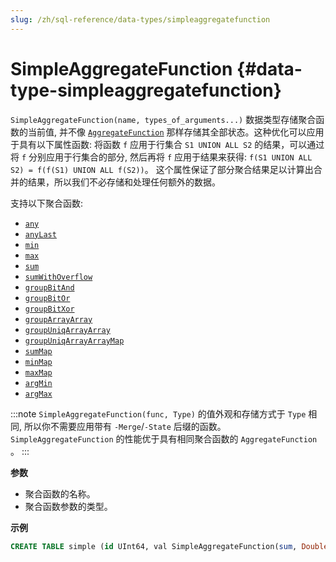 ```yaml
---
slug: /zh/sql-reference/data-types/simpleaggregatefunction
---
```

# SimpleAggregateFunction {#data-type-simpleaggregatefunction}

`SimpleAggregateFunction(name, types_of_arguments...)` 数据类型存储聚合函数的当前值, 并不像 [`AggregateFunction`](../../sql-reference/data-types/aggregatefunction.md) 那样存储其全部状态。这种优化可以应用于具有以下属性函数: 将函数 `f` 应用于行集合 `S1 UNION ALL S2` 的结果，可以通过将 `f` 分别应用于行集合的部分, 然后再将 `f` 应用于结果来获得: `f(S1 UNION ALL S2) = f(f(S1) UNION ALL f(S2))`。 这个属性保证了部分聚合结果足以计算出合并的结果，所以我们不必存储和处理任何额外的数据。

支持以下聚合函数:

-   [`any`](/sql-reference/aggregate-functions/reference/any)
-   [`anyLast`](/sql-reference/aggregate-functions/reference/anylast)
-   [`min`](/sql-reference/aggregate-functions/reference/min)
-   [`max`](/sql-reference/aggregate-functions/reference/max)
-   [`sum`](/sql-reference/aggregate-functions/reference/sum)
-   [`sumWithOverflow`](/sql-reference/aggregate-functions/reference/sumwithoverflow)
-   [`groupBitAnd`](/sql-reference/aggregate-functions/reference/groupbitand)
-   [`groupBitOr`](/sql-reference/aggregate-functions/reference/groupbitor)
-   [`groupBitXor`](/sql-reference/aggregate-functions/reference/groupbitxor)
-   [`groupArrayArray`](/sql-reference/aggregate-functions/reference/grouparray)
-   [`groupUniqArrayArray`](../../sql-reference/aggregate-functions/reference/groupuniqarray.md)
-   [`groupUniqArrayArrayMap`](../../sql-reference/aggregate-functions/combinators#-map)
-   [`sumMap`](/sql-reference/aggregate-functions/reference/summap)
-   [`minMap`](/sql-reference/aggregate-functions/reference/minmap)
-   [`maxMap`](/sql-reference/aggregate-functions/reference/maxmap)
-   [`argMin`](../../sql-reference/aggregate-functions/reference/argmin.md)
-   [`argMax`](../../sql-reference/aggregate-functions/reference/argmax.md)


:::note
`SimpleAggregateFunction(func, Type)` 的值外观和存储方式于 `Type` 相同, 所以你不需要应用带有 `-Merge`/`-State` 后缀的函数。
`SimpleAggregateFunction` 的性能优于具有相同聚合函数的 `AggregateFunction` 。
:::

**参数**

-   聚合函数的名称。
-   聚合函数参数的类型。

**示例**

``` sql
CREATE TABLE simple (id UInt64, val SimpleAggregateFunction(sum, Double)) ENGINE=AggregatingMergeTree ORDER BY id;
```
